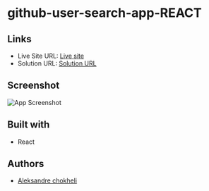 # github-user-search-app-REACT

## Links

- Live Site URL: [Live site](https://nft-preview-card-component-aleksandrre.vercel.app/)
- Solution URL: [Solution URL](https://github.com/aleksandrre/nft-preview-card-component)

## Screenshot
![App Screenshot](https://user-images.githubusercontent.com/108459639/223807410-44d35c69-bbe7-4043-83be-d95f023eb28a.jpg)
## Built with
- React
## Authors
- [Aleksandre chokheli](https://github.com/aleksandrre)


